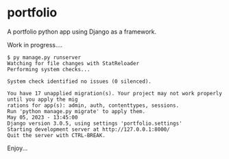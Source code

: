 # portfolio
A portfolio python app using Django as a framework.

Work in progress....
```
$ py manage.py runserver
Watching for file changes with StatReloader
Performing system checks...

System check identified no issues (0 silenced).

You have 17 unapplied migration(s). Your project may not work properly until you apply the mig
rations for app(s): admin, auth, contenttypes, sessions.
Run 'python manage.py migrate' to apply them.
May 05, 2023 - 13:45:00
Django version 3.0.5, using settings 'portfolio.settings'
Starting development server at http://127.0.0.1:8000/
Quit the server with CTRL-BREAK.

```

Enjoy...
